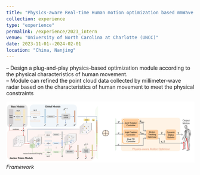 ```yaml
---
title: "Physics-aware Real-time Human motion optimization based mmWave Radar device"
collection: experience
type: "experience"
permalink: /experience/2023_intern
venue: "University of North Carolina at Charlotte (UNCC)"
date: 2023-11-01--2024-02-01
location: "China, Nanjing"
---
```


– Design a plug-and-play physics-based optimization module according to the physical characteristics of human movement.\
– Module can refined the point cloud data collected by millimeter-wave radar based on the characteristics of human movement to meet the physical constraints

![physics-aware](../images/optim.png)\
*Framework*


